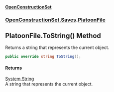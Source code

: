 #### [OpenConstructionSet](index.md 'index')
### [OpenConstructionSet.Saves](index.md#OpenConstructionSet_Saves 'OpenConstructionSet.Saves').[PlatoonFile](Lg7LZywU3qobnopUu_q81w.md 'OpenConstructionSet.Saves.PlatoonFile')
## PlatoonFile.ToString() Method
Returns a string that represents the current object.
```csharp
public override string ToString();
```
#### Returns
[System.String](https://docs.microsoft.com/en-us/dotnet/api/System.String 'System.String')  
A string that represents the current object.

